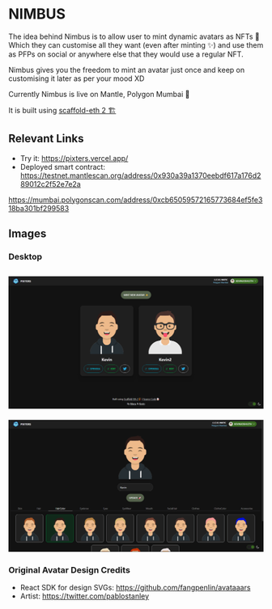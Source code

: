 # NIMBUS

The idea behind Nimbus is to allow user to mint dynamic avatars as NFTs 👾 Which they can customise all they want (even after minting ✨) and use them as PFPs on social or anywhere else that they would use a regular NFT.

Nimbus gives you the freedom to mint an avatar just once and keep on customising it later as per your mood XD

Currently Nimbus is live on Mantle, Polygon Mumbai 🚀

It is built using [scaffold-eth 2 🏗️](https://github.com/scaffold-eth/scaffold-eth-2)

## Relevant Links

- Try it: https://pixters.vercel.app/
- Deployed smart contract: 
https://testnet.mantlescan.org/address/0x930a39a1370eebdf617a176d289012c2f52e7e2a

https://mumbai.polygonscan.com/address/0xcb65059572165773684ef5fe318ba301bf299583


## Images

### Desktop

![Desktop Home Page](screenshots/ss1.png)
---

![Desktop Edit Page](screenshots/ss2.png)

### Original Avatar Design Credits
- React SDK for design SVGs: https://github.com/fangpenlin/avataaars
- Artist: https://twitter.com/pablostanley
